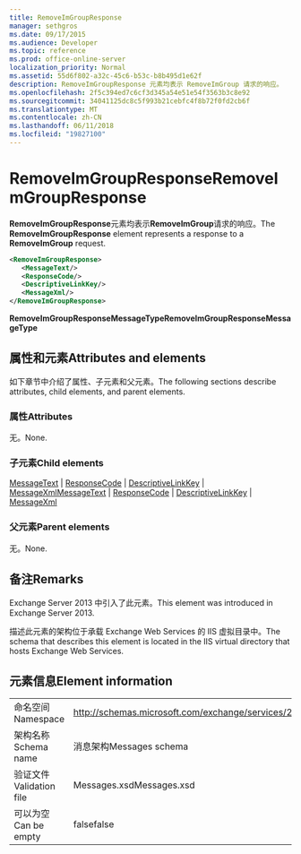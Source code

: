 ```yaml
---
title: RemoveImGroupResponse
manager: sethgros
ms.date: 09/17/2015
ms.audience: Developer
ms.topic: reference
ms.prod: office-online-server
localization_priority: Normal
ms.assetid: 55d6f802-a32c-45c6-b53c-b8b495d1e62f
description: RemoveImGroupResponse 元素均表示 RemoveImGroup 请求的响应。
ms.openlocfilehash: 2f5c394ed7c6cf3d345a54e51e54f3563b3c8e92
ms.sourcegitcommit: 34041125dc8c5f993b21cebfc4f8b72f0fd2cb6f
ms.translationtype: MT
ms.contentlocale: zh-CN
ms.lasthandoff: 06/11/2018
ms.locfileid: "19827100"
---
```

# <a name="removeimgroupresponse"></a><span data-ttu-id="38430-103">RemoveImGroupResponse</span><span class="sxs-lookup"><span data-stu-id="38430-103">RemoveImGroupResponse</span></span>

<span data-ttu-id="38430-104">**RemoveImGroupResponse**元素均表示**RemoveImGroup**请求的响应。</span><span class="sxs-lookup"><span data-stu-id="38430-104">The **RemoveImGroupResponse** element represents a response to a **RemoveImGroup** request.</span></span> 
  
```XML
<RemoveImGroupResponse>
   <MessageText/>
   <ResponseCode/>
   <DescriptiveLinkKey/>
   <MessageXml/>
</RemoveImGroupResponse>
```

 <span data-ttu-id="38430-105">**RemoveImGroupResponseMessageType**</span><span class="sxs-lookup"><span data-stu-id="38430-105">**RemoveImGroupResponseMessageType**</span></span>
## <a name="attributes-and-elements"></a><span data-ttu-id="38430-106">属性和元素</span><span class="sxs-lookup"><span data-stu-id="38430-106">Attributes and elements</span></span>

<span data-ttu-id="38430-107">如下章节中介绍了属性、子元素和父元素。</span><span class="sxs-lookup"><span data-stu-id="38430-107">The following sections describe attributes, child elements, and parent elements.</span></span>
  
### <a name="attributes"></a><span data-ttu-id="38430-108">属性</span><span class="sxs-lookup"><span data-stu-id="38430-108">Attributes</span></span>

<span data-ttu-id="38430-109">无。</span><span class="sxs-lookup"><span data-stu-id="38430-109">None.</span></span>
  
### <a name="child-elements"></a><span data-ttu-id="38430-110">子元素</span><span class="sxs-lookup"><span data-stu-id="38430-110">Child elements</span></span>

<span data-ttu-id="38430-111">[MessageText](messagetext.md) | [ResponseCode](responsecode.md) | [DescriptiveLinkKey](descriptivelinkkey.md) | [MessageXml](messagexml.md)</span><span class="sxs-lookup"><span data-stu-id="38430-111">[MessageText](messagetext.md) | [ResponseCode](responsecode.md) | [DescriptiveLinkKey](descriptivelinkkey.md) | [MessageXml](messagexml.md)</span></span>
  
### <a name="parent-elements"></a><span data-ttu-id="38430-112">父元素</span><span class="sxs-lookup"><span data-stu-id="38430-112">Parent elements</span></span>

<span data-ttu-id="38430-113">无。</span><span class="sxs-lookup"><span data-stu-id="38430-113">None.</span></span>
  
## <a name="remarks"></a><span data-ttu-id="38430-114">备注</span><span class="sxs-lookup"><span data-stu-id="38430-114">Remarks</span></span>

<span data-ttu-id="38430-115">Exchange Server 2013 中引入了此元素。</span><span class="sxs-lookup"><span data-stu-id="38430-115">This element was introduced in Exchange Server 2013.</span></span>
  
<span data-ttu-id="38430-116">描述此元素的架构位于承载 Exchange Web Services 的 IIS 虚拟目录中。</span><span class="sxs-lookup"><span data-stu-id="38430-116">The schema that describes this element is located in the IIS virtual directory that hosts Exchange Web Services.</span></span>
  
## <a name="element-information"></a><span data-ttu-id="38430-117">元素信息</span><span class="sxs-lookup"><span data-stu-id="38430-117">Element information</span></span>

|||
|:-----|:-----|
|<span data-ttu-id="38430-118">命名空间</span><span class="sxs-lookup"><span data-stu-id="38430-118">Namespace</span></span>  <br/> |http://schemas.microsoft.com/exchange/services/2006/messages  <br/> |
|<span data-ttu-id="38430-119">架构名称</span><span class="sxs-lookup"><span data-stu-id="38430-119">Schema name</span></span>  <br/> |<span data-ttu-id="38430-120">消息架构</span><span class="sxs-lookup"><span data-stu-id="38430-120">Messages schema</span></span>  <br/> |
|<span data-ttu-id="38430-121">验证文件</span><span class="sxs-lookup"><span data-stu-id="38430-121">Validation file</span></span>  <br/> |<span data-ttu-id="38430-122">Messages.xsd</span><span class="sxs-lookup"><span data-stu-id="38430-122">Messages.xsd</span></span>  <br/> |
|<span data-ttu-id="38430-123">可以为空</span><span class="sxs-lookup"><span data-stu-id="38430-123">Can be empty</span></span>  <br/> |<span data-ttu-id="38430-124">false</span><span class="sxs-lookup"><span data-stu-id="38430-124">false</span></span>  <br/> |
   

